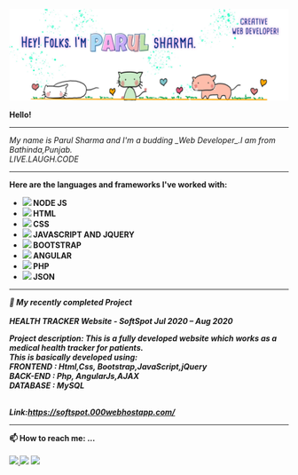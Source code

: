 <!--<a href="https://icons8.com/icon/84710/bootstrap"></a>-->

![Header](Header2.jpg)


<!--
**ParulSharma4501/ParulSharma4501** is a ✨ _special_ ✨ repository because its `README.md` (this file) appears on your GitHub profile.

Here are some ideas to get you started:

- 🔭 I’m currently working on ...
- 🌱 I’m currently learning ...
- 👯 I’m looking to collaborate on ...
- 🤔 I’m looking for help with ...
- 💬 Ask me about ...
- 📫 How to reach me: ...
- 😄 Pronouns: ...
- ⚡ Fun fact: ...
-->

<b>Hello! </b>
<hr>
<i>My name is Parul Sharma and I'm a budding _Web Developer_.I am from Bathinda,Punjab.<br>
LIVE.LAUGH.CODE

</i>

<hr>


<b>Here are the languages and frameworks I've worked with:<b>

- <img src="https://img.icons8.com/color/30/000000/nodejs.png"/> NODE JS    
- <img src="https://img.icons8.com/offices/30/000000/html-filetype.png"/> HTML 
- <img src="https://img.icons8.com/offices/30/000000/css-filetype.png"/> CSS  
- <img src="https://img.icons8.com/offices/30/000000/js.png"/> JAVASCRIPT AND JQUERY
- <img src="https://img.icons8.com/windows/30/000000/bootstrap.png"/> BOOTSTRAP
- <img src="https://img.icons8.com/ios/30/000000/angularjs.png"/> ANGULAR
- <img src="https://img.icons8.com/offices/30/000000/php.png"/> PHP   
- <img src="https://img.icons8.com/offices/30/000000/json.png"/> JSON
<hr>

<i>🔭 My recently completed Project
<br><br>
HEALTH TRACKER Website - SoftSpot
Jul 2020 – Aug 2020

Project description: This is a fully developed website which works as a medical health tracker for patients.
<br>This is basically developed using:<br>
FRONTEND : Html,Css, Bootstrap,JavaScript,jQuery<br>
BACK-END : Php, AngularJs,AJAX<br>
DATABASE : MySQL<br><br>

Link:https://softspot.000webhostapp.com/
</i>

<hr>
<b>📫 How to reach me: ...<b><br><br>
  <a href="https://www.linkedin.com/in/parul-sharma-734853190/"> <img src="https://img.icons8.com/cute-clipart/64/000000/linkedin.png"/> </a>
  <a href="https://www.instagram.com/its_parul_sharma_/">  <img src="https://img.icons8.com/cute-clipart/64/000000/instagram-new.png"/></a>
   <a href="https://github.com/ParulSharma4501"> <img src="https://img.icons8.com/cute-clipart/64/000000/github.png"/> </a>
